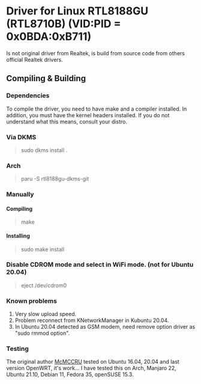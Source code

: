 
Driver for Linux RTL8188GU (RTL8710B) (VID:PID = 0x0BDA:0xB711)
===============================================================

Is not original driver from Realtek, is build from source code from others official Realtek drivers.

Compiling & Building
--------------------
### Dependencies
To compile the driver, you need to have make and a compiler installed. In addition,
you must have the kernel headers installed. If you do not understand what this means,
consult your distro.

### Via DKMS

> sudo dkms install .

### Arch

> paru -S rtl8188gu-dkms-git

### Manually

#### Compiling

> make

#### Installing

> sudo make install

### Disable CDROM mode and select in WiFi mode. (not for Ubuntu 20.04)

> eject /dev/cdrom0

### Known problems

1. Very slow upload speed.
2. Problem reconnect from KNetworkManager in Kubuntu 20.04.
3. In Ubuntu 20.04 detected as GSM modem, need remove option driver as "sudo rmmod option".

### Testing
The original author [McMCCRU](https://github.com/McMCCRU) tested on Ubuntu 16.04, 20.04 and last version OpenWRT, it's work...
I have tested this on Arch, Manjaro 22, Ubuntu 21.10, Debian 11, Fedora 35, openSUSE 15.3.
